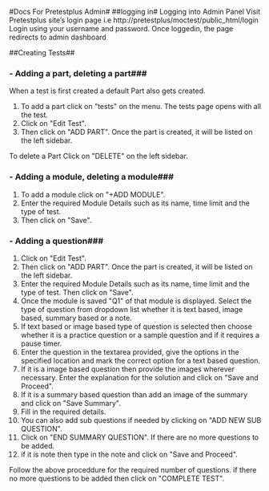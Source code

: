 #Docs For Pretestplus Admin#
##logging in#
Logging into Admin Panel
Visit Pretestplus site’s login page i.e http://pretestplus/moctest/public_html/login
Login using your username and password.
Once loggedin, the page redirects to admin dashboard

##Creating Tests##
### - Adding a part, deleting a part###

When a test is first created a default Part also gets created. 
1. To add a part click on "tests" on the menu. The tests page opens with all the test.
2. Click on "Edit Test".
3. Then click on "ADD PART". Once the part  is created, it will be listed on the left sidebar. 

To delete a Part Click on "DELETE" on the left sidebar.

### - Adding a module, deleting a module###

1. To add a module click on "+ADD MODULE". 
2. Enter the required Module Details such as its name, time limit and the type of test.
3. Then click on "Save".


### - Adding a question###

1. Click on "Edit Test".
2. Then click on "ADD PART". Once the part  is created, it will be listed on the left sidebar. 
3. Enter the required Module Details such as its name, time limit and the type of test. Then click on "Save". 
4. Once the module is saved "Q1" of that module is displayed. Select the type of question from dropdown list whether it is text based, image based, summary based or a note. 
5. If text based or image  based type of question is selected then choose whether it is a practice question or a sample question and if it requires a pause timer. 
6. Enter the question in the textarea provided, give the options in the specified location and mark the correct option for a text based question. 
7. If it is a image based question then provide the images wherever necessary. Enter the explanation for the solution and click on "Save and Proceed".
8. If it is a summary based question than add an image of the summary and click on "Save Summary". 
9. Fill in the required details. 
10. You can also add sub questions if needed by clicking on "ADD NEW SUB QUESTION". 
11. Click on "END SUMMARY QUESTION". If there are no more questions to be added.
12. if it is note then type in the note and click on "Save and Proceed".

Follow the above proceddure for the required number of questions. if there no more questions to be added then click on "COMPLETE TEST".



